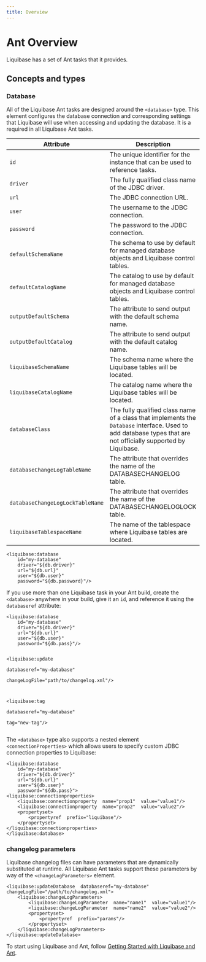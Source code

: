 ```yaml
---
title: Overview
---
```


<h1>Ant Overview</h1>
<p>Liquibase has a set of Ant tasks that it provides.</p>
<h2 id="installation">Concepts and types</h2>
<h3 id="database">Database</h3>
<p>All of the Liquibase Ant tasks are designed around the <code class="highlighter-rouge">&lt;database&gt;</code> type. This element configures the database connection and corresponding settings that Liquibase will use when accessing and updating the database. It is a required in all Liquibase Ant tasks.</p>
<table>
    <thead>
        <tr>
            <th style="width: 40%">Attribute</th>
            <th>Description</th>
            <th>Required</th>
        </tr>
    </thead>
    <tbody>
        <tr>
            <td><code>id</code>
            </td>
            <td>The unique identifier for the instance that can be used to reference tasks.</td>
            <td>No</td>
        </tr>
        <tr>
            <td><code>driver</code>
            </td>
            <td>The fully qualified class name of the JDBC driver.</td>
            <td>Yes</td>
        </tr>
        <tr>
            <td><code>url</code>
            </td>
            <td>The JDBC connection URL.</td>
            <td>Yes</td>
        </tr>
        <tr>
            <td><code>user</code>
            </td>
            <td>The username to the JDBC connection.</td>
            <td>No</td>
        </tr>
        <tr>
            <td><code>password</code>
            </td>
            <td>The password to the JDBC connection.</td>
            <td>No</td>
        </tr>
        <tr>
            <td><code>defaultSchemaName</code>
            </td>
            <td>The schema to use by default for managed database objects and Liquibase control tables.</td>
            <td>No</td>
        </tr>
        <tr>
            <td><code>defaultCatalogName</code>
            </td>
            <td>The catalog to use by default for managed database objects and Liquibase control tables.</td>
            <td>No</td>
        </tr>
        <tr>
            <td><code>outputDefaultSchema</code>
            </td>
            <td>The attribute to send output with the default schema name.</td>
            <td>No; Default is true</td>
        </tr>
        <tr>
            <td><code>outputDefaultCatalog</code>
            </td>
            <td>The attribute to send output  with the default catalog name.</td>
            <td>No; Default is true</td>
        </tr>
        <tr>
            <td><code>liquibaseSchemaName</code>
            </td>
            <td>The schema name where the Liquibase tables will be located.</td>
            <td>No</td>
        </tr>
        <tr>
            <td><code>liquibaseCatalogName</code>
            </td>
            <td>The catalog name where the Liquibase tables will be located.</td>
            <td>No</td>
        </tr>
        <tr>
            <td><code>databaseClass</code>
            </td>
            <td>The fully qualified class name of a class that implements the <code>Database</code> interface. Used to add database types that are not officially supported by Liquibase.</td>
            <td>No</td>
        </tr>
        <tr>
            <td><code>databaseChangeLogTableName</code>
            </td>
            <td>The attribute that overrides the name of the DATABASECHANGELOG table.</td>
            <td>No</td>
        </tr>
        <tr>
            <td><code>databaseChangeLogLockTableName</code>
            </td>
            <td>The attribute that overrides the name of the DATABASECHANGELOGLOCK table.</td>
            <td>No</td>
        </tr>
        <tr>
            <td><code>liquibaseTablespaceName</code>
            </td>
            <td>The name of the tablespace where Liquibase tables are located.</td>
            <td>No</td>
        </tr>
    </tbody>
</table>

<pre xml:space="preserve">
<code class="language-xml" data-lang="xml">&lt;liquibase:database  
    id="my-database"  
    driver="${db.driver}"  
    url="${db.url}"  
    user="${db.user}"  
    password="${db.password}"/&gt;</code>
</pre>
<p>If you use more than one Liquibase task in your Ant build,  create the <code class="highlighter-rouge">&lt;database&gt;</code> anywhere in your build, give it an <code>id</code>, and reference it using the <code class="highlighter-rouge">databaseref</code> attribute:</p><pre xml:space="preserve">
<code class="language-xml" data-lang="xml">&lt;liquibase:database  
    id="my-database"  
    driver="${db.driver}"  
    url="${db.url}"  
    user="${db.user}"  
    password="${db.pass}"/&gt;

&lt;liquibase:update  
    databaseref="my-database"  
    changeLogFile="path/to/changelog.xml"/&gt;  

&lt;liquibase:tag  
    databaseref="my-database"  
    tag="new-tag"/&gt;</code></pre>

<p>The <code class="highlighter-rouge">&lt;database&gt;</code> type also supports a nested element <code class="highlighter-rouge">&lt;connectionProperties&gt;</code> which allows users to specify custom JDBC connection properties to Liquibase:</p>

<pre xml:space="preserve"><code class="language-xml" data-lang="xml">&lt;liquibase:database  
    id="my-database"  
    driver="${db.driver}"  
    url="${db.url}"  
    user="${db.user}"  
    password="${db.pass}"&gt;  
&lt;liquibase:connectionproperties&gt;  
    &lt;liquibase:connectionproperty  name="prop1"  value="value1"/&gt;  
    &lt;liquibase:connectionproperty  name="prop2"  value="value2"/&gt;  
    &lt;propertyset&gt;  
        &lt;propertyref  prefix="liquibase"/&gt;  
    &lt;/propertyset&gt;  
&lt;/liquibase:connectionproperties&gt;  
&lt;/liquibase:database&gt;</code></pre>

<h3 id="changelog-parameters">changelog parameters</h3>
<p>Liquibase changelog files can have parameters that are dynamically substituted at runtime. All Liquibase Ant tasks support these parameters by way of the <code class="highlighter-rouge">&lt;changeLogParameters&gt;</code> element.</p><pre xml:space="preserve"><code class="language-xml" data-lang="xml">&lt;liquibase:updateDatabase  databaseref="my-database"  changeLogFile="/path/to/changelog.xml"&gt;  
	&lt;liquibase:changeLogParameters&gt;  
		&lt;liquibase:changeLogParameter  name="name1"  value="value1"/&gt;  
		&lt;liquibase:changeLogParameter  name="name2"  value="value2"/&gt;  
		&lt;propertyset&gt;  
			&lt;propertyref  prefix="params"/&gt;  
		&lt;/propertyset&gt;  
	&lt;/liquibase:changeLogParameters&gt;  
&lt;/liquibase:updateDatabase&gt;</code></pre>

<p>To start using Liquibase and Ant, follow <a href="getting-started-liquibase-ant">Getting Started with Liquibase and Ant</a>.</p>
